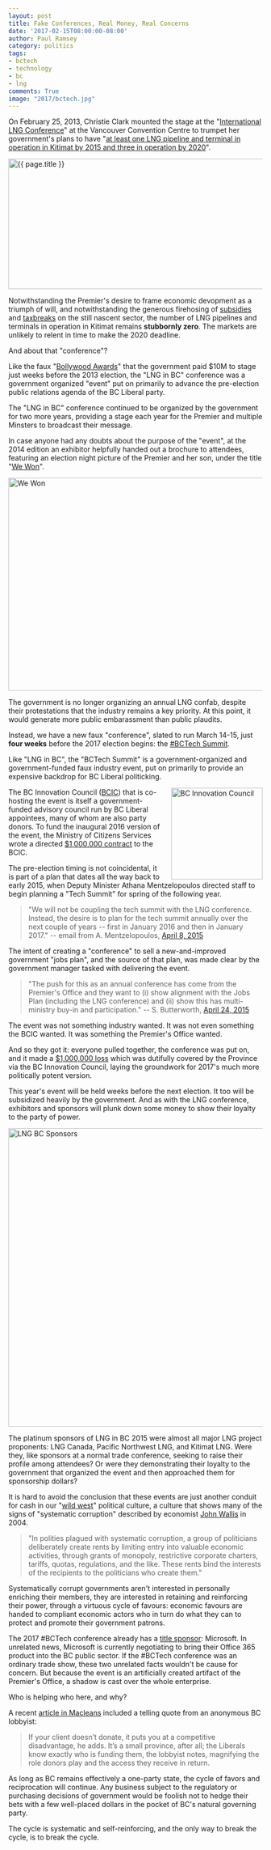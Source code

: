 ```yaml
---
layout: post
title: Fake Conferences, Real Money, Real Concerns
date: '2017-02-15T08:00:00-08:00'
author: Paul Ramsey
category: politics
tags:
- bctech
- technology
- bc
- lng
comments: True
image: "2017/bctech.jpg"
---
```


On February 25, 2013, Christie Clark mounted the stage at the "[International LNG Conference](https://web.archive.org/web/20130228024853/http://engage.gov.bc.ca/lnginbc/files/2013/02/LNG-Conference-AgendaFinal.pdf)" at the Vancouver Convention Centre to trumpet her government's plans to have "[at least one LNG pipeline and terminal in operation in Kitimat by 2015 and three in operation by 2020](https://web.archive.org/web/20150529061915/http://engage.gov.bc.ca/bcjobsplan/files/2014/09/BC-Jobs-Plan.pdf#page=21)".

<img src="{{ site.images }}{{ page.image }}" alt='{{ page.title }}' width="594" height="258" />

Notwithstanding the Premier's desire to frame economic devopment as a triumph of will, and notwithstanding the generous firehosing of [subsidies](/2016/11/edrive.html) and [taxbreaks](https://www.policyalternatives.ca/sites/default/files/uploads/publications/BC%20Office/2014/04/CCPA-BC-Path-To-Prosperity.pdf) on the still nascent sector, the number of LNG pipelines and terminals in operation in Kitimat remains **stubbornly zero**. The markets are unlikely to relent in time to make the 2020 deadline.

And about that "conference"? 

Like the faux "[Bollywood Awards](http://www.cbc.ca/news/canada/british-columbia/vancouver-to-host-new-bollywood-awards-premier-confirms-1.1316425)" that the government paid $10M to stage just weeks before the 2013 election, the "LNG in BC" conference was a government organized "event" put on primarily to advance the pre-election public relations agenda of the BC Liberal party.

The "LNG in BC" conference continued to be organized by the government for two more years, providing a stage each year for the Premier and multiple Minsters to broadcast their message. 

In case anyone had any doubts about the purpose of the "event", at the 2014 edition an exhibitor helpfully handed out a brochure to attendees, featuring an election night picture of the Premier and her son, under the title "[We Won](http://s3.cleverelephant.ca/wewon.pdf)".

<img src="{{ site.images }}/2017/wewon.jpg" width="550" height="421" alt="We Won" />

The government is no longer organizing an annual LNG confab, despite their protestations that the industry remains a key priority.  At this point, it would generate more public embarassment than public plaudits.

Instead, we have a new faux "conference", slated to run March 14-15, just **four weeks** before the 2017 election begins: the [#BCTech Summit](http://bctechsummit.ca/).

Like "LNG in BC", the "BCTech Summit" is a government-organized and government-funded faux industry event, put on primarily to provide an expensive backdrop for BC Liberal politicking. 

<img src="{{ site.images }}/2017/bcic-logo.png" width="181" alt="BC Innovation Council" style="float:right;margin-left:1.5em;" />

The BC Innovation Council ([BCIC](http://bcic.ca/)) that is co-hosting the event is itself a government-funded advisory council run by BC Liberal appointees, many of whom are also party donors. To fund the inaugural 2016 version of the event, the Ministry of Citizens Services wrote a directed [$1,000,000 contract](http://www2.gov.bc.ca/enSearch/detail?id=26EE74C124B8476EA280E7A3C823A2D8&recorduid=CTZ-2016-60773) to the BCIC.

The pre-election timing is not coincidental, it is part of a plan that dates all the way back to early 2015, when Deputy Minister Athana Mentzelopoulos directed staff to begin planning a "Tech Summit" for spring of the following year.

> "We will not be coupling the tech summit with the LNG conference. Instead, the desire is to plan for the tech summit annually over the next couple of years -- first in January 2016 and then in January 2017." -- email from A. Mentzelopoulos, [April 8, 2015](http://s3.cleverelephant.ca/CTZ-2016-61489.pdf#page=9)

The intent of creating a "conference" to sell a new-and-improved government "jobs plan", and the source of that plan, was made clear by the government manager tasked with delivering the event.

> "The push for this as an annual conference has come from the Premier's Office and they want to (i) show alignment with the Jobs Plan (including the LNG conference) and (ii) show this has multi-ministry buy-in and participation." -- S. Butterworth, [April 24, 2015](http://s3.cleverelephant.ca/CTZ-2016-61489.pdf#page=13)

The event was not something industry wanted. It was not even something the BCIC wanted. It was something the Premier's Office wanted. 

And so they got it: everyone pulled together, the conference was put on, and it made a [$1,000,000 loss](http://www2.gov.bc.ca/enSearch/detail?id=26EE74C124B8476EA280E7A3C823A2D8&recorduid=CTZ-2016-60768) which was dutifully covered by the Province via the BC Innovation Council, laying the groundwork for 2017's much more politically potent version.

This year's event will be held weeks before the next election. It too will be subsidized heavily by the government. And as with the LNG conference, exhibitors and sponsors will plunk down some money to show their loyalty to the party of power.

<img src="{{ site.images }}/2017/lng-sponsors.jpg" width="590" alt="LNG BC Sponsors" />

The platinum sponsors of LNG in BC 2015 were almost all major LNG project proponents: LNG Canada, Pacific Northwest LNG, and Kitimat LNG. Were they, like sponsors at a normal trade conference, seeking to raise their profile among attendees? Or were they demonstrating their loyalty to the government that organized the event and then approached them for sponsorship dollars?   

It is hard to avoid the conclusion that these events are just another conduit for cash in our "[wild west](https://www.nytimes.com/2017/01/13/world/canada/british-columbia-christy-clark.html)" political culture, a culture that shows many of the signs of "systematic corruption" described by economist [John Wallis](https://www.nber.org/chapters/c9977.pdf) in 2004.

> "In polities plagued with systematic corruption, a group of politicians deliberately create rents by limiting entry into valuable economic activities, through grants of monopoly, restrictive corporate charters, tariffs, quotas, regulations, and the like. These rents bind the interests of the recipients to the politicians who create them."

Systematically corrupt governments aren't interested in personally enriching their members, they are interested in retaining and reinforcing their power, through a virtuous cycle of favours: economic favours are handed to compliant economic actors who in turn do what they can to protect and promote their government patrons.

The 2017 #BCTech conference already has a [title sponsor](http://bctechsummit.ca/sponsors/): Microsoft. In unrelated news, Microsoft is currently negotiating to bring their Office 365 product into the BC public sector. If the #BCTech conference was an ordinary trade show, these two unrelated facts wouldn't be cause for concern. But because the event is an artificially created artifact of the Premier's Office, a shadow is cast over the whole enterprise. 

Who is helping who here, and why? 

A recent [article in Macleans](http://www.macleans.ca/politics/in-british-columbia-big-money-means-big-problems/) included a telling quote from an anonymous BC lobbyist:

> If your client doesn’t donate, it puts you at a competitive disadvantage, he adds. It’s a small province, after all; the Liberals know exactly who is funding them, the lobbyist notes, magnifying the role donors play and the access they receive in return.

As long as BC remains effectively a one-party state, the cycle of favors and reciprocation will continue. Any business subject to the regulatory or purchasing decisions of government would be foolish not to hedge their bets with a few well-placed dollars in the pocket of BC's natural governing party. 

The cycle is systematic and self-reinforcing, and the only way to break the cycle, is to break the cycle. 
